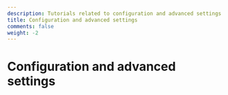 ```yaml
---
description: Tutorials related to configuration and advanced settings
title: Configuration and advanced settings
comments: false
weight: -2
---
```


# Configuration and advanced settings 